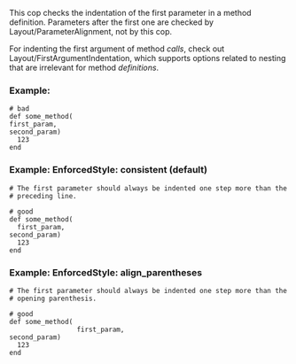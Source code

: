 This cop checks the indentation of the first parameter in a method
definition. Parameters after the first one are checked by
Layout/ParameterAlignment, not by this cop.

For indenting the first argument of method _calls_, check out
Layout/FirstArgumentIndentation, which supports options related to
nesting that are irrelevant for method _definitions_.

### Example:

    # bad
    def some_method(
    first_param,
    second_param)
      123
    end

### Example: EnforcedStyle: consistent (default)
    # The first parameter should always be indented one step more than the
    # preceding line.

    # good
    def some_method(
      first_param,
    second_param)
      123
    end

### Example: EnforcedStyle: align_parentheses
    # The first parameter should always be indented one step more than the
    # opening parenthesis.

    # good
    def some_method(
                     first_param,
    second_param)
      123
    end